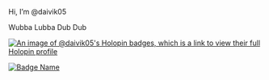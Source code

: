  Hi, I’m @daivik05
 
 Wubba Lubba Dub Dub

 
 [![An image of @daivik05's Holopin badges, which is a link to view their full Holopin profile](https://holopin.me/daivik05)](https://holopin.io/@daivik05)



<!---
daivik05/daivik05 is a ✨ special ✨ repository because its `README.md` (this file) appears on your GitHub profile.
You can click the Preview link to take a look at your changes.
--->
[![Badge Name]([Badge_URL](https://www.cloudskillsboost.google/public_profiles/9fd03224-8f0c-4520-a0d8-d577160a9c57/badges/8372492))](Certification_URL)
